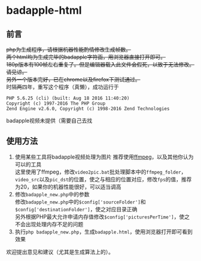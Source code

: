 badapple-html
=============

## 前言
~~php为生成程序，请根据机器性能酌情修改生成帧数。~~    
~~两个html均为生成完毕的badapple字符画，用浏览器直接打开即可。~~    
~~180p版本有100帧左右重复了。但是编辑器载入此文件会假死，以致于无法修改。请见谅。~~    
~~另外一个版本完好，已在chrome以及firefox下测试通过。~~    
时隔~~两~~四年，重写这个程序（真懒），成功运行于    
```dos
PHP 5.6.25 (cli) (built: Aug 18 2016 11:40:20)
Copyright (c) 1997-2016 The PHP Group
Zend Engine v2.6.0, Copyright (c) 1998-2016 Zend Technologies
```
badapple视频未提供（需要自己去找

## 使用方法
1. 使用某些工具将badapple视频处理为图片
推荐使用[ffmpeg](https://ffmpeg.org/)，以及其他你认为可以的工具    
这里使用了ffmpeg，修改`video2pic.bat`批处理脚本中的`ffmpeg_folder`，`video_src`以及`pic_dst`的位置，使之与相应的位置对应，修改`fps`的值，推荐为20，如果你的机器性能很好，可以适当调高        
2. 修改`badapple_new.php`中的参数    
修改`badapple_new.php`中的`$config['sourceFolder']`和`$config['destinationFolder']`，使之对应目录正确    
另外根据PHP最大允许申请内存值修改`$config['picturesPerTime']`，使之不会出现处理内存不足的问题
3. 执行`php badapple_new.php`，生成`badapple.html`，使用浏览器打开即可看到效果


欢迎提出意见和建议（尤其是生成算法上的）。


